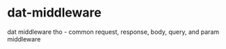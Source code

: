 dat-middleware
==============

dat middleware tho - common request, response, body, query, and param middleware
